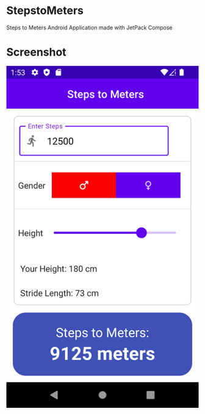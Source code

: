 # StepstoMeters
Steps to Meters Android Application made with JetPack Compose

# Screenshot

![Screenshot](https://raw.githubusercontent.com/merthankavak/StepstoMeters/master/screenshot/app_screenshot.png)

